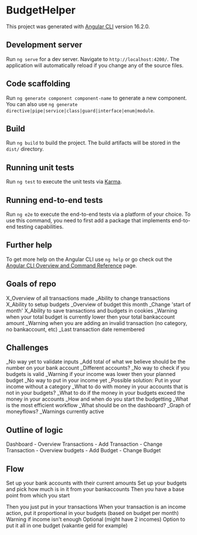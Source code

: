 # BudgetHelper

This project was generated with [Angular CLI](https://github.com/angular/angular-cli) version 16.2.0.

## Development server

Run `ng serve` for a dev server. Navigate to `http://localhost:4200/`. The application will automatically reload if you change any of the source files.

## Code scaffolding

Run `ng generate component component-name` to generate a new component. You can also use `ng generate directive|pipe|service|class|guard|interface|enum|module`.

## Build

Run `ng build` to build the project. The build artifacts will be stored in the `dist/` directory.

## Running unit tests

Run `ng test` to execute the unit tests via [Karma](https://karma-runner.github.io).

## Running end-to-end tests

Run `ng e2e` to execute the end-to-end tests via a platform of your choice. To use this command, you need to first add a package that implements end-to-end testing capabilities.

## Further help

To get more help on the Angular CLI use `ng help` or go check out the [Angular CLI Overview and Command Reference](https://angular.io/cli) page.

## Goals of repo
X_Overview of all transactions made
_Ability to change transactions
X_Ability to setup budgets
_Overview of budget this month
_Change 'start of month' 
X_Ability to save transactions and budgets in cookies
_Warning when your total budget is currently lower then your total bankaccount amount
_Warning when you are adding an invalid transaction (no category, no bankaccount, etc)
_Last transaction date remembered

## Challenges
_No way yet to validate inputs
    _Add total of what we believe should be the number on your bank account
        _Different accounts?
_No way to check if you budgets is valid
    _Warning if your income was lower then your planned budget
_No way to put in your income yet
    _Possible solution: Put in your income without a category
_What to do with money in your accounts that is not in your budgets?
_What to do if the money in your budgets exceed the money in your accounts
_How and when do you start the budgetting
_What is the most efficient workflow
_What should be on the dashboard?
    _Graph of moneyflows?
    _Warnings currently active

## Outline of logic

Dashboard
    - Overview Transactions
        - Add Transaction
        - Change Transaction
    - Overview budgets
        - Add Budget
        - Change Budget

## Flow
Set up your bank accounts with their current amounts
Set up your budgets and pick how much is in it from your bankaccounts
Then you have a base point from which you start

Then you just put in your transactions
When your transaction is an income action, put it proportional in your budgets (based on budget per month)
    Warning if income isn't enough
        Optional (might have 2 incomes)
    Option to put it all in one budget (vakantie geld for example)
        
